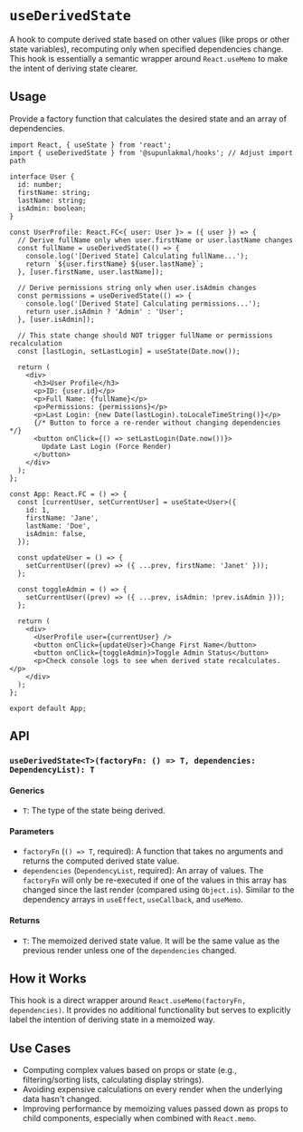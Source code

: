 # `useDerivedState`

A hook to compute derived state based on other values (like props or other state variables), recomputing only when specified dependencies change. This hook is essentially a semantic wrapper around `React.useMemo` to make the intent of deriving state clearer.

## Usage

Provide a factory function that calculates the desired state and an array of dependencies.

```tsx
import React, { useState } from 'react';
import { useDerivedState } from '@supunlakmal/hooks'; // Adjust import path

interface User {
  id: number;
  firstName: string;
  lastName: string;
  isAdmin: boolean;
}

const UserProfile: React.FC<{ user: User }> = ({ user }) => {
  // Derive fullName only when user.firstName or user.lastName changes
  const fullName = useDerivedState(() => {
    console.log('[Derived State] Calculating fullName...');
    return `${user.firstName} ${user.lastName}`;
  }, [user.firstName, user.lastName]);

  // Derive permissions string only when user.isAdmin changes
  const permissions = useDerivedState(() => {
    console.log('[Derived State] Calculating permissions...');
    return user.isAdmin ? 'Admin' : 'User';
  }, [user.isAdmin]);

  // This state change should NOT trigger fullName or permissions recalculation
  const [lastLogin, setLastLogin] = useState(Date.now());

  return (
    <div>
      <h3>User Profile</h3>
      <p>ID: {user.id}</p>
      <p>Full Name: {fullName}</p>
      <p>Permissions: {permissions}</p>
      <p>Last Login: {new Date(lastLogin).toLocaleTimeString()}</p>
      {/* Button to force a re-render without changing dependencies */}
      <button onClick={() => setLastLogin(Date.now())}>
        Update Last Login (Force Render)
      </button>
    </div>
  );
};

const App: React.FC = () => {
  const [currentUser, setCurrentUser] = useState<User>({
    id: 1,
    firstName: 'Jane',
    lastName: 'Doe',
    isAdmin: false,
  });

  const updateUser = () => {
    setCurrentUser((prev) => ({ ...prev, firstName: 'Janet' }));
  };

  const toggleAdmin = () => {
    setCurrentUser((prev) => ({ ...prev, isAdmin: !prev.isAdmin }));
  };

  return (
    <div>
      <UserProfile user={currentUser} />
      <button onClick={updateUser}>Change First Name</button>
      <button onClick={toggleAdmin}>Toggle Admin Status</button>
      <p>Check console logs to see when derived state recalculates.</p>
    </div>
  );
};

export default App;
```

## API

### `useDerivedState<T>(factoryFn: () => T, dependencies: DependencyList): T`

#### Generics

- `T`: The type of the state being derived.

#### Parameters

- `factoryFn` (`() => T`, required): A function that takes no arguments and returns the computed derived state value.
- `dependencies` (`DependencyList`, required): An array of values. The `factoryFn` will only be re-executed if one of the values in this array has changed since the last render (compared using `Object.is`). Similar to the dependency arrays in `useEffect`, `useCallback`, and `useMemo`.

#### Returns

- `T`: The memoized derived state value. It will be the same value as the previous render unless one of the `dependencies` changed.

## How it Works

This hook is a direct wrapper around `React.useMemo(factoryFn, dependencies)`. It provides no additional functionality but serves to explicitly label the intention of deriving state in a memoized way.

## Use Cases

- Computing complex values based on props or state (e.g., filtering/sorting lists, calculating display strings).
- Avoiding expensive calculations on every render when the underlying data hasn't changed.
- Improving performance by memoizing values passed down as props to child components, especially when combined with `React.memo`.
